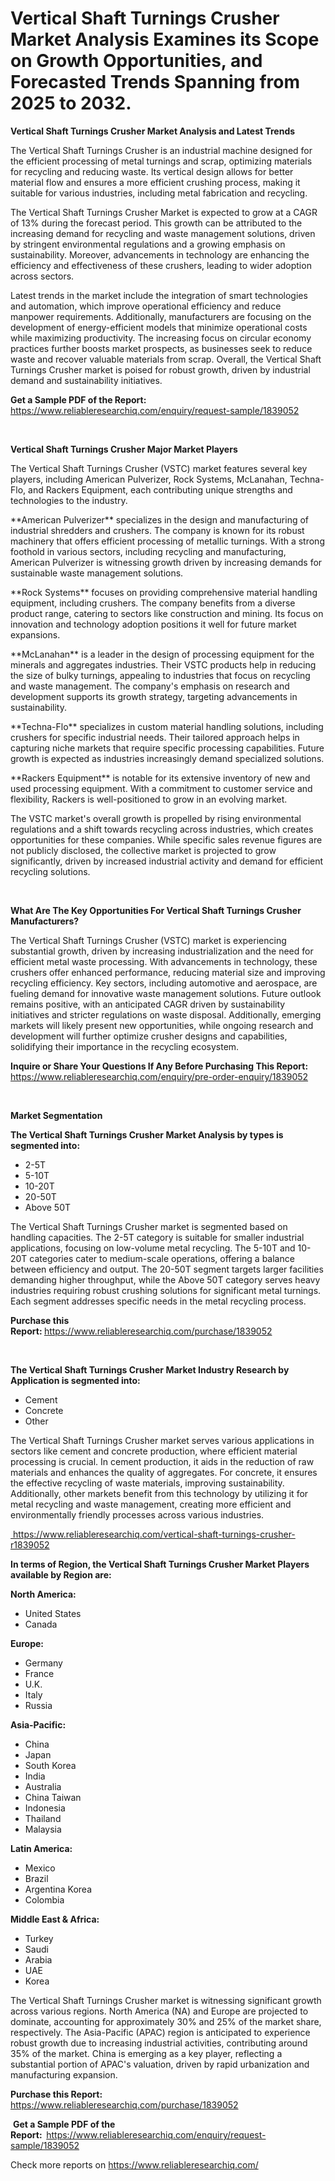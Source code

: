 <p><h1>Vertical Shaft Turnings Crusher Market Analysis Examines its Scope on Growth Opportunities, and Forecasted Trends Spanning from 2025 to 2032.</h1></p><p><strong>Vertical Shaft Turnings Crusher Market Analysis and Latest Trends</strong></p>
<p><p>The Vertical Shaft Turnings Crusher is an industrial machine designed for the efficient processing of metal turnings and scrap, optimizing materials for recycling and reducing waste. Its vertical design allows for better material flow and ensures a more efficient crushing process, making it suitable for various industries, including metal fabrication and recycling.</p><p>The Vertical Shaft Turnings Crusher Market is expected to grow at a CAGR of 13% during the forecast period. This growth can be attributed to the increasing demand for recycling and waste management solutions, driven by stringent environmental regulations and a growing emphasis on sustainability. Moreover, advancements in technology are enhancing the efficiency and effectiveness of these crushers, leading to wider adoption across sectors.</p><p>Latest trends in the market include the integration of smart technologies and automation, which improve operational efficiency and reduce manpower requirements. Additionally, manufacturers are focusing on the development of energy-efficient models that minimize operational costs while maximizing productivity. The increasing focus on circular economy practices further boosts market prospects, as businesses seek to reduce waste and recover valuable materials from scrap. Overall, the Vertical Shaft Turnings Crusher market is poised for robust growth, driven by industrial demand and sustainability initiatives.</p></p>
<p><strong>Get a Sample PDF of the Report:&nbsp;</strong> <a href="https://www.reliableresearchiq.com/enquiry/request-sample/1839052?utm_campaign=2487&utm_medium=2&utm_source=Github&utm_content=ia&utm_term=28022025&utm_id=vertical-shaft-turnings-crusher">https://www.reliableresearchiq.com/enquiry/request-sample/1839052</a></p>
<p>&nbsp;</p>
<p><strong>Vertical Shaft Turnings Crusher Major Market Players</strong></p>
<p><p>The Vertical Shaft Turnings Crusher (VSTC) market features several key players, including American Pulverizer, Rock Systems, McLanahan, Techna-Flo, and Rackers Equipment, each contributing unique strengths and technologies to the industry.</p><p>**American Pulverizer** specializes in the design and manufacturing of industrial shredders and crushers. The company is known for its robust machinery that offers efficient processing of metallic turnings. With a strong foothold in various sectors, including recycling and manufacturing, American Pulverizer is witnessing growth driven by increasing demands for sustainable waste management solutions.</p><p>**Rock Systems** focuses on providing comprehensive material handling equipment, including crushers. The company benefits from a diverse product range, catering to sectors like construction and mining. Its focus on innovation and technology adoption positions it well for future market expansions.</p><p>**McLanahan** is a leader in the design of processing equipment for the minerals and aggregates industries. Their VSTC products help in reducing the size of bulky turnings, appealing to industries that focus on recycling and waste management. The company's emphasis on research and development supports its growth strategy, targeting advancements in sustainability.</p><p>**Techna-Flo** specializes in custom material handling solutions, including crushers for specific industrial needs. Their tailored approach helps in capturing niche markets that require specific processing capabilities. Future growth is expected as industries increasingly demand specialized solutions.</p><p>**Rackers Equipment** is notable for its extensive inventory of new and used processing equipment. With a commitment to customer service and flexibility, Rackers is well-positioned to grow in an evolving market.</p><p>The VSTC market's overall growth is propelled by rising environmental regulations and a shift towards recycling across industries, which creates opportunities for these companies. While specific sales revenue figures are not publicly disclosed, the collective market is projected to grow significantly, driven by increased industrial activity and demand for efficient recycling solutions.</p></p>
<p>&nbsp;</p>
<p><strong>What Are The Key Opportunities For Vertical Shaft Turnings Crusher Manufacturers?</strong></p>
<p><p>The Vertical Shaft Turnings Crusher (VSTC) market is experiencing substantial growth, driven by increasing industrialization and the need for efficient metal waste processing. With advancements in technology, these crushers offer enhanced performance, reducing material size and improving recycling efficiency. Key sectors, including automotive and aerospace, are fueling demand for innovative waste management solutions. Future outlook remains positive, with an anticipated CAGR driven by sustainability initiatives and stricter regulations on waste disposal. Additionally, emerging markets will likely present new opportunities, while ongoing research and development will further optimize crusher designs and capabilities, solidifying their importance in the recycling ecosystem.</p></p>
<p><strong>Inquire or Share Your Questions If Any Before Purchasing This Report:</strong> <a href="https://www.reliableresearchiq.com/enquiry/pre-order-enquiry/1839052?utm_campaign=2487&utm_medium=2&utm_source=Github&utm_content=ia&utm_term=28022025&utm_id=vertical-shaft-turnings-crusher">https://www.reliableresearchiq.com/enquiry/pre-order-enquiry/1839052</a></p>
<p>&nbsp;</p>
<p><strong>Market Segmentation</strong></p>
<p><strong>The Vertical Shaft Turnings Crusher Market Analysis by types is segmented into:</strong></p>
<p><ul><li>2-5T</li><li>5-10T</li><li>10-20T</li><li>20-50T</li><li>Above 50T</li></ul></p>
<p><p>The Vertical Shaft Turnings Crusher market is segmented based on handling capacities. The 2-5T category is suitable for smaller industrial applications, focusing on low-volume metal recycling. The 5-10T and 10-20T categories cater to medium-scale operations, offering a balance between efficiency and output. The 20-50T segment targets larger facilities demanding higher throughput, while the Above 50T category serves heavy industries requiring robust crushing solutions for significant metal turnings. Each segment addresses specific needs in the metal recycling process.</p></p>
<p><strong>Purchase this Report:&nbsp;</strong><a href="https://www.reliableresearchiq.com/purchase/1839052?utm_campaign=2487&utm_medium=2&utm_source=Github&utm_content=ia&utm_term=28022025&utm_id=vertical-shaft-turnings-crusher">https://www.reliableresearchiq.com/purchase/1839052</a></p>
<p>&nbsp;</p>
<p><strong>The Vertical Shaft Turnings Crusher Market Industry Research by Application is segmented into:</strong></p>
<p><ul><li>Cement</li><li>Concrete</li><li>Other</li></ul></p>
<p><p>The Vertical Shaft Turnings Crusher market serves various applications in sectors like cement and concrete production, where efficient material processing is crucial. In cement production, it aids in the reduction of raw materials and enhances the quality of aggregates. For concrete, it ensures the effective recycling of waste materials, improving sustainability. Additionally, other markets benefit from this technology by utilizing it for metal recycling and waste management, creating more efficient and environmentally friendly processes across various industries.</p></p>
<p><a href="https://www.reliableresearchiq.com/vertical-shaft-turnings-crusher-r1839052?utm_campaign=2487&utm_medium=2&utm_source=Github&utm_content=ia&utm_term=28022025&utm_id=vertical-shaft-turnings-crusher">&nbsp;https://www.reliableresearchiq.com/vertical-shaft-turnings-crusher-r1839052</a></p>
<p><strong>In terms of Region, the Vertical Shaft Turnings Crusher Market Players available by Region are:</strong></p>
<p>
    <p> <strong> North America: </strong>
        <ul>
            <li>United States</li>
            <li>Canada</li>
        </ul>
        </p> 
    <p> <strong> Europe: </strong>
        <ul>
            <li>Germany</li>
            <li>France</li>
            <li>U.K.</li>
            <li>Italy</li>
            <li>Russia</li>
        </ul>
        </p> 
    <p> <strong> Asia-Pacific: </strong>
        <ul>
            <li>China</li>
            <li>Japan</li>
            <li>South Korea</li>
            <li>India</li>
            <li>Australia</li>
            <li>China Taiwan</li>
            <li>Indonesia</li>
            <li>Thailand</li>
            <li>Malaysia</li>
        </ul>
        </p> 
    <p> <strong> Latin America: </strong>
        <ul>
            <li>Mexico</li>
            <li>Brazil</li>
            <li>Argentina Korea</li>
            <li>Colombia</li>
        </ul>
        </p> 
    <p> <strong> Middle East & Africa: </strong>
        <ul>
            <li>Turkey</li>
            <li>Saudi</li>
            <li>Arabia</li>
            <li>UAE</li>
            <li>Korea</li>
        </ul>
    </p>
    </p>
<p><p>The Vertical Shaft Turnings Crusher market is witnessing significant growth across various regions. North America (NA) and Europe are projected to dominate, accounting for approximately 30% and 25% of the market share, respectively. The Asia-Pacific (APAC) region is anticipated to experience robust growth due to increasing industrial activities, contributing around 35% of the market. China is emerging as a key player, reflecting a substantial portion of APAC's valuation, driven by rapid urbanization and manufacturing expansion.</p></p>
<p><strong>Purchase this Report: </strong><a href="https://www.reliableresearchiq.com/purchase/1839052?utm_campaign=2487&utm_medium=2&utm_source=Github&utm_content=ia&utm_term=28022025&utm_id=vertical-shaft-turnings-crusher">https://www.reliableresearchiq.com/purchase/1839052</a></p>
<p>&nbsp;<strong>Get a Sample PDF of the Report:&nbsp;&nbsp;</strong><a href="https://www.reliableresearchiq.com/enquiry/request-sample/1839052?utm_campaign=2487&utm_medium=2&utm_source=Github&utm_content=ia&utm_term=28022025&utm_id=vertical-shaft-turnings-crusher">https://www.reliableresearchiq.com/enquiry/request-sample/1839052</a></p>
<p><strong></strong></p>
<p>Check more reports on <a href="https://www.reliableresearchiq.com/?utm_campaign=2487&utm_medium=2&utm_source=Github&utm_content=ia&utm_term=28022025&utm_id=vertical-shaft-turnings-crusher">https://www.reliableresearchiq.com/</a></p>